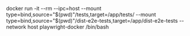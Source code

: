 docker run -it --rm --ipc=host --mount type=bind,source="$(pwd)"/tests,target=/app/tests/ --mount type=bind,source="$(pwd)"/dist-e2e-tests,target=/app/dist-e2e-tests --network host playwright-docker /bin/bash
